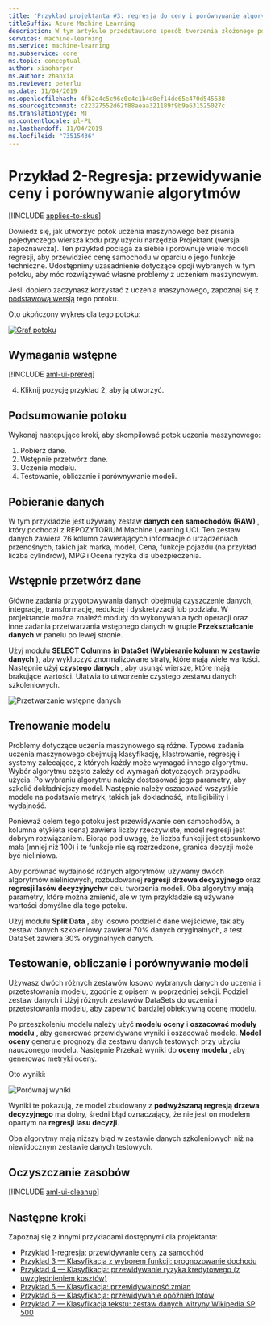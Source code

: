 ```yaml
---
title: 'Przykład projektanta #3: regresja do ceny i porównywanie algorytmów'
titleSuffix: Azure Machine Learning
description: W tym artykule przedstawiono sposób tworzenia złożonego potoku uczenia maszynowego bez konieczności pisania pojedynczego wiersza kodu przy użyciu narzędzia Projektant (wersja zapoznawcza). Dowiedz się, jak uczenie i porównywanie wielu modeli regresji w celu przewidywania cen samochodu w oparciu o funkcje techniczne
services: machine-learning
ms.service: machine-learning
ms.subservice: core
ms.topic: conceptual
author: xiaoharper
ms.author: zhanxia
ms.reviewer: peterlu
ms.date: 11/04/2019
ms.openlocfilehash: 4fb2e4c5c96c0c4c1b4d8ef14de65e470d545638
ms.sourcegitcommit: c22327552d62f88aeaa321189f9b9a631525027c
ms.translationtype: MT
ms.contentlocale: pl-PL
ms.lasthandoff: 11/04/2019
ms.locfileid: "73515436"
---
```

# <a name="sample-2---regression-predict-price-and-compare-algorithms"></a>Przykład 2-Regresja: przewidywanie ceny i porównywanie algorytmów
[!INCLUDE [applies-to-skus](../../../includes/aml-applies-to-enterprise-sku.md)]

Dowiedz się, jak utworzyć potok uczenia maszynowego bez pisania pojedynczego wiersza kodu przy użyciu narzędzia Projektant (wersja zapoznawcza). Ten przykład pociąga za siebie i porównuje wiele modeli regresji, aby przewidzieć cenę samochodu w oparciu o jego funkcje techniczne. Udostępnimy uzasadnienie dotyczące opcji wybranych w tym potoku, aby móc rozwiązywać własne problemy z uczeniem maszynowym.

Jeśli dopiero zaczynasz korzystać z uczenia maszynowego, zapoznaj się z [podstawową wersją](how-to-designer-sample-regression-automobile-price-basic.md) tego potoku.

Oto ukończony wykres dla tego potoku:

[![Graf potoku](media/how-to-ui-sample-regression-predict-automobile-price-compare-algorithms/graph.png)](media/how-to-ui-sample-classification-predict-credit-risk-cost-sensitive/graph.png#lightbox)

## <a name="prerequisites"></a>Wymagania wstępne

[!INCLUDE [aml-ui-prereq](../../../includes/aml-ui-prereq.md)]

4. Kliknij pozycję przykład 2, aby ją otworzyć. 

## <a name="pipeline-summary"></a>Podsumowanie potoku

Wykonaj następujące kroki, aby skompilować potok uczenia maszynowego:

1. Pobierz dane.
1. Wstępnie przetwórz dane.
1. Uczenie modelu.
1. Testowanie, obliczanie i porównywanie modeli.

## <a name="get-the-data"></a>Pobieranie danych

W tym przykładzie jest używany zestaw **danych cen samochodów (RAW)** , który pochodzi z REPOZYTORIUM Machine Learning UCI. Ten zestaw danych zawiera 26 kolumn zawierających informacje o urządzeniach przenośnych, takich jak marka, model, Cena, funkcje pojazdu (na przykład liczba cylindrów), MPG i Ocena ryzyka dla ubezpieczenia.

## <a name="pre-process-the-data"></a>Wstępnie przetwórz dane

Główne zadania przygotowywania danych obejmują czyszczenie danych, integrację, transformację, redukcję i dyskretyzacji lub podziału. W projektancie można znaleźć moduły do wykonywania tych operacji oraz inne zadania przetwarzania wstępnego danych w grupie **Przekształcanie danych** w panelu po lewej stronie.

Użyj modułu **SELECT Columns in DataSet (Wybieranie kolumn w zestawie danych** ), aby wykluczyć znormalizowane straty, które mają wiele wartości. Następnie użyj **czystego danych** , aby usunąć wiersze, które mają brakujące wartości. Ułatwia to utworzenie czystego zestawu danych szkoleniowych.

![Przetwarzanie wstępne danych](media/how-to-ui-sample-regression-predict-automobile-price-compare-algorithms/data-processing.png)

## <a name="train-the-model"></a>Trenowanie modelu

Problemy dotyczące uczenia maszynowego są różne. Typowe zadania uczenia maszynowego obejmują klasyfikację, klastrowanie, regresję i systemy zalecające, z których każdy może wymagać innego algorytmu. Wybór algorytmu często zależy od wymagań dotyczących przypadku użycia. Po wybraniu algorytmu należy dostosować jego parametry, aby szkolić dokładniejszy model. Następnie należy oszacować wszystkie modele na podstawie metryk, takich jak dokładność, intelligibility i wydajność.

Ponieważ celem tego potoku jest przewidywanie cen samochodów, a kolumna etykieta (cena) zawiera liczby rzeczywiste, model regresji jest dobrym rozwiązaniem. Biorąc pod uwagę, że liczba funkcji jest stosunkowo mała (mniej niż 100) i te funkcje nie są rozrzedzone, granica decyzji może być nieliniowa.

Aby porównać wydajność różnych algorytmów, używamy dwóch algorytmów nieliniowych, rozbudowanej **regresji drzewa decyzyjnego** oraz **regresji lasów decyzyjnych**w celu tworzenia modeli. Oba algorytmy mają parametry, które można zmienić, ale w tym przykładzie są używane wartości domyślne dla tego potoku.

Użyj modułu **Split Data** , aby losowo podzielić dane wejściowe, tak aby zestaw danych szkoleniowy zawierał 70% danych oryginalnych, a test DataSet zawiera 30% oryginalnych danych.

## <a name="test-evaluate-and-compare-the-models"></a>Testowanie, obliczanie i porównywanie modeli

Używasz dwóch różnych zestawów losowo wybranych danych do uczenia i przetestowania modelu, zgodnie z opisem w poprzedniej sekcji. Podziel zestaw danych i Użyj różnych zestawów DataSets do uczenia i przetestowania modelu, aby zapewnić bardziej obiektywną ocenę modelu.

Po przeszkoleniu modelu należy użyć **modelu oceny** i **oszacować moduły modelu** , aby generować przewidywane wyniki i oszacować modele. **Model oceny** generuje prognozy dla zestawu danych testowych przy użyciu nauczonego modelu. Następnie Przekaż wyniki do **oceny modelu** , aby generować metryki oceny.



Oto wyniki:

![Porównaj wyniki](media/how-to-ui-sample-regression-predict-automobile-price-compare-algorithms/result.png)

Wyniki te pokazują, że model zbudowany z **podwyższaną regresją drzewa decyzyjnego** ma dolny, średni błąd oznaczający, że nie jest on modelem opartym na **regresji lasu decyzji**.

Oba algorytmy mają niższy błąd w zestawie danych szkoleniowych niż na niewidocznym zestawie danych testowych.

## <a name="clean-up-resources"></a>Oczyszczanie zasobów

[!INCLUDE [aml-ui-cleanup](../../../includes/aml-ui-cleanup.md)]

## <a name="next-steps"></a>Następne kroki

Zapoznaj się z innymi przykładami dostępnymi dla projektanta:

- [Przykład 1-regresja: przewidywanie ceny za samochód](how-to-designer-sample-regression-automobile-price-basic.md)
- [Przykład 3 — Klasyfikacja z wyborem funkcji: prognozowanie dochodu](how-to-designer-sample-classification-predict-income.md)
- [Przykład 4 — Klasyfikacja: przewidywanie ryzyka kredytowego (z uwzględnieniem kosztów)](how-to-designer-sample-classification-credit-risk-cost-sensitive.md)
- [Przykład 5 — Klasyfikacja: przewidywalność zmian](how-to-designer-sample-classification-churn.md)
- [Przykład 6 — Klasyfikacja: przewidywanie opóźnień lotów](how-to-designer-sample-classification-flight-delay.md)
- [Przykład 7 — Klasyfikacja tekstu: zestaw danych witryny Wikipedia SP 500](how-to-designer-sample-text-classification.md)
